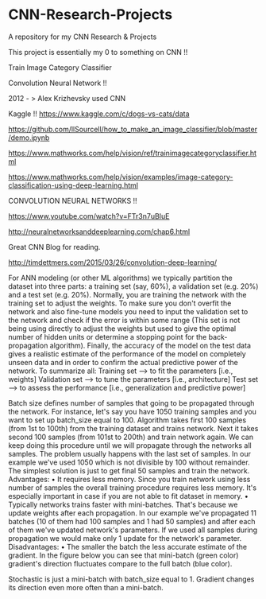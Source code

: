 # CNN-Research-Projects
A repository for my CNN Research &amp; Projects

This project is essentially my 0 to something on CNN !!

Train Image Category Classifier 

Convolution Neural Network !! 

2012 - > Alex Krizhevsky used CNN 

Kaggle !!
https://www.kaggle.com/c/dogs-vs-cats/data

https://github.com/llSourcell/how_to_make_an_image_classifier/blob/master/demo.ipynb


https://www.mathworks.com/help/vision/ref/trainimagecategoryclassifier.html

https://www.mathworks.com/help/vision/examples/image-category-classification-using-deep-learning.html


CONVOLUTION NEURAL NETWORKS !! 

https://www.youtube.com/watch?v=FTr3n7uBIuE

http://neuralnetworksanddeeplearning.com/chap6.html

Great CNN Blog for reading.

http://timdettmers.com/2015/03/26/convolution-deep-learning/


For ANN modeling (or other ML algorithms)  we typically partition the dataset into three parts: a training set (say, 60%), a validation set (e.g. 20%) and a test set (e.g. 20%). Normally, you are training the network with the training set to adjust the weights. To make sure you don't overfit the network and also fine-tune models you need to input the validation set to the network and check if the error is within some range (This set is not being using directly to adjust the weights but used to give the optimal number of hidden units or determine a stopping point for the back-propagation algorithm). Finally, the accuracy of the model on the test data gives a realistic estimate of the performance of the model on completely unseen data and in order to confirm the actual predictive power of the network.
To summarize all:
Training set  --> to fit the parameters [i.e., weights]
Validation set --> to tune the parameters [i.e., architecture]
Test set --> to assess the performance [i.e., generalization and predictive power]

Batch size defines number of samples that going to be propagated through the network.
For instance, let's say you have 1050 training samples and you want to set up batch_size equal to 100. Algorithm takes first 100 samples (from 1st to 100th) from the training dataset and trains network. Next it takes second 100 samples (from 101st to 200th) and train network again. We can keep doing this procedure until we will propagate through the networks all samples. The problem usually happens with the last set of samples. In our example we've used 1050 which is not divisible by 100 without remainder. The simplest solution is just to get final 50 samples and train the network.
Advantages:
•	It requires less memory. Since you train network using less number of samples the overall training procedure requires less memory. It's especially important in case if you are not able to fit dataset in memory.
•	Typically networks trains faster with mini-batches. That's because we update weights after each propagation. In our example we've propagated 11 batches (10 of them had 100 samples and 1 had 50 samples) and after each of them we've updated network's parameters. If we used all samples during propagation we would make only 1 update for the network's parameter.
Disadvantages:
•	The smaller the batch the less accurate estimate of the gradient. In the figure below you can see that mini-batch (green color) gradient's direction fluctuates compare to the full batch (blue color).
 
Stochastic is just a mini-batch with batch_size equal to 1. Gradient changes its direction even more often than a mini-batch.
